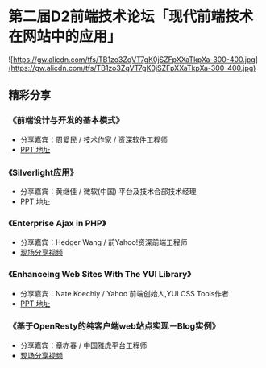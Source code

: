 # 第二届D2前端技术论坛「现代前端技术在网站中的应用」

![https://gw.alicdn.com/tfs/TB1zo3ZqVT7gK0jSZFpXXaTkpXa-300-400.jpg](https://gw.alicdn.com/tfs/TB1zo3ZqVT7gK0jSZFpXXaTkpXa-300-400.jpg)

## 精彩分享

### 《前端设计与开发的基本模式》

- 分享嘉宾：周爱民 / 技术作家 / 资深软件工程师
- [PPT 地址](https://github.com/d2forum/2th/blob/master/PPT/%E8%AE%BE%E8%AE%A1%E4%B8%8E%E5%BC%80%E5%8F%91%E7%9A%84%E5%9F%BA%E6%9C%AC%E6%A8%A1%E5%BC%8F--%E5%91%A8%E7%88%B1%E6%B0%91.pdf)

### 《Silverlight应用》

- 分享嘉宾：黄继佳 / 微软(中国) 平台及技术合部技术经理
- [PPT 地址](https://github.com/d2forum/2th/blob/master/PPT/D2_Silverlight2_%E6%A6%82%E8%A7%88--%E9%BB%84%E7%BB%A7%E4%BD%B3.pdf)

### 《Enterprise Ajax in PHP》

- 分享嘉宾：Hedger Wang / 前Yahoo!资深前端工程师
- [现场分享视频](https://vimeo.com/1013182)

### 《Enhanceing Web Sites With The YUI Library》

- 分享嘉宾：Nate Koechly / Yahoo 前端创始人,YUI CSS Tools作者
- [PPT 地址](https://github.com/d2forum/2th/blob/master/PPT/d2-enhancements-with-yui--%E7%BA%B3%E7%89%B9%C2%B7%E7%A7%91%E5%85%8B%E8%8E%B1.pdf)

### 《基于OpenResty的纯客户端web站点实现－Blog实例》

- 分享嘉宾：章亦春 / 中国雅虎平台工程师
- [现场分享视频](https://vimeo.com/1013264)
